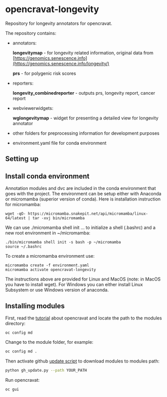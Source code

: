 # opencravat-longevity

Repository for longevity annotators for opencravat.

The repository contains:
* annotators:

  **longevitymap** - for longevity related information, original data from [https://genomics.senescence.info](https://genomics.senescence.info/longevity/)
  
  **prs** - for polygenic risk scores
* reporters:

  **longevity_combinedreporter** - outputs prs, longevity report, cancer report
 
* webviewerwidgets:

  **wglongevitymap** - widget for presenting a detailed view for longevity annotator
 
* other folders for preprocessing information for development purposes
* environment.yaml file for conda environment

## Setting up

Install conda environment
-------------------------
Annotation modules and dvc are included in the conda environment that goes with the project.
The environment can be setup either with Anaconda or micromamba (superior version of conda).
Here is installation instruction for micromamba:
```
wget -qO- https://micromamba.snakepit.net/api/micromamba/linux-64/latest | tar -xvj bin/micromamba
```
We can use ./micromamba shell init ... to initialize a shell (.bashrc) and a new root environment in ~/micromamba:
```
./bin/micromamba shell init -s bash -p ~/micromamba
source ~/.bashrc
```
To create a micromamba environment use:
```
micromamba create -f environment.yaml
micromamba activate opencravat-longevity
```

The instructions above are provided for Linux and MacOS (note: in MacOS you have to install wget).
For Windows you can either install Linux Subsystem or use Windows version of anaconda.


Installing modules
--------------------

First, read the [tutorial](https://open-cravat.readthedocs.io) about opencravat and locate the path to the modules directory:

```base
oc config md
```

Change to the module folder, for example:
```bash
oc config md .
```

Then activate github [update script](https://github.com/dna-seq/opencravat-longevity/blob/main/utility_scripts/gh_update.py) to download modules to modules path:
```bash
python gh_update.py --path YOUR_PATH
```

Run opencravat:
```bash
oc gui
```

